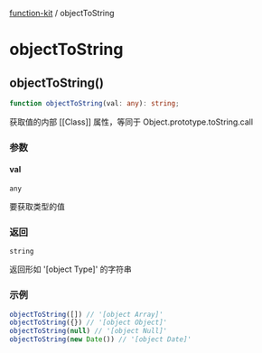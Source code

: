 [function-kit](index.md) / objectToString

# objectToString

## objectToString()

```ts
function objectToString(val: any): string;
```

获取值的内部 [[Class]] 属性，等同于 Object.prototype.toString.call

### 参数

#### val

`any`

要获取类型的值

### 返回

`string`

返回形如 '[object Type]' 的字符串

### 示例

```ts
objectToString([]) // '[object Array]'
objectToString({}) // '[object Object]'
objectToString(null) // '[object Null]'
objectToString(new Date()) // '[object Date]'
```
